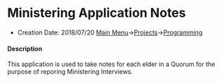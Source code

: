 # Ministering Application Notes
* Creation Date: 2018/07/20
[Main Menu](../../../README.md)->[Projects](../../projects.md)->[Programming](../programming.md)

#### Description
This application is used to take notes for each elder in a Quorum for the purpose of reporing Ministering Interviews. 

